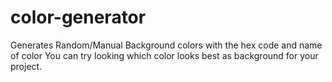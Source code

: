 # color-generator
Generates Random/Manual Background colors with the hex code and name of color
You can try looking which color looks best as background for your project.
